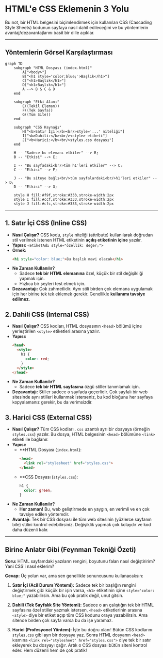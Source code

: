 # HTML'e CSS Eklemenin 3 Yolu

Bu not, bir HTML belgesini biçimlendirmek için kullanılan CSS (Cascading Style Sheets) kodunun sayfaya nasıl dahil edileceğini ve bu yöntemlerin avantaj/dezavantajlarını basit bir dille açıklar.

---

## Yöntemlerin Görsel Karşılaştırması

```mermaid
graph TD
    subgraph "HTML Dosyası (index.html)"
        A["<body>"]
        B["<h1 style='color:blue;'>Başlık</h1>"]
        C["<h1>Başlık</h1>"]
        D["<h1>Başlık</h1>"]
        A --> B & C & D
    end

    subgraph "Etki Alanı"
        E((Tekil Eleman))
        F((Tek Sayfa))
        G((Tüm Site))
    end

    subgraph "CSS Kaynağı"
        H["<b>Satır İçi:</b><br/>style='...' niteliği"]
        I["<b>Dahili:</b><br/><style> etiketi"]
        J["<b>Harici:</b><br/>styles.css dosyası"]
    end

    H -- "Sadece bu elemanı etkiler" --> B;
    B -- "Etkisi" --> E;

    I -- "Bu sayfadaki<br/>tüm h1'leri etkiler" --> C;
    C -- "Etkisi" --> F;

    J -- "Bu siteye bağlı<br/>tüm sayfalardaki<br/>h1'leri etkiler" --> D;
    D -- "Etkisi" --> G;

    style H fill:#f9f,stroke:#333,stroke-width:2px
    style I fill:#ccf,stroke:#333,stroke-width:2px
    style J fill:#cfc,stroke:#333,stroke-width:2px
```

---

## 1. Satır İçi CSS (Inline CSS)

- **Nasıl Çalışır?** CSS kodu, `style` niteliği (attribute) kullanılarak doğrudan stil verilmek istenen HTML etiketinin **açılış etiketinin içine** yazılır.
- **Yapısı:** `<etiketAdı style="özellik: değer;">`
- **Örnek:**
  ```html
  <h1 style="color: blue;">Bu başlık mavi olacak</h1>
  ```
- **Ne Zaman Kullanılır?**
  - Sadece **tek bir HTML elemanına** özel, küçük bir stil değişikliği yapmak için.
  - Hızlıca bir şeyleri test etmek için.
- **Dezavantajı:** Çok zahmetlidir. Aynı stili birden çok elemana uygulamak için her birine tek tek eklemek gerekir. Genellikle **kullanımı tavsiye edilmez**.

## 2. Dahili CSS (Internal CSS)

- **Nasıl Çalışır?** CSS kodları, HTML dosyasının `<head>` bölümü içine yerleştirilen `<style>` etiketleri arasına yazılır.
- **Yapısı:**
  ```html
  <head>
    <style>
      h1 {
        color: red;
      }
    </style>
  </head>
  ```
- **Ne Zaman Kullanılır?**
  - Sadece **tek bir HTML sayfasına** özgü stiller tanımlamak için.
- **Dezavantajı:** Stiller sadece o sayfada geçerlidir. Çok sayfalı bir web sitesinde aynı stilleri kullanmak isterseniz, bu kod bloğunu her sayfaya kopyalamanız gerekir, bu da verimsizdir.

## 3. Harici CSS (External CSS)

- **Nasıl Çalışır?** Tüm CSS kodları `.css` uzantılı ayrı bir dosyaya (örneğin `styles.css`) yazılır. Bu dosya, HTML belgesinin `<head>` bölümüne `<link>` etiketi ile bağlanır.
- **Yapısı:**
  - **HTML Dosyası (`index.html`):
    ```html
    <head>
      <link rel="stylesheet" href="styles.css">
    </head>
    ```
  - **CSS Dosyası (`styles.css`):
    ```css
    h1 {
      color: green;
    }
    ```
- **Ne Zaman Kullanılır?**
  - **Her zaman!** Bu, web geliştirmede en yaygın, en verimli ve en çok tavsiye edilen yöntemdir.
- **Avantajı:** Tek bir CSS dosyası ile tüm web sitesinin (yüzlerce sayfanın bile) stilini kontrol edebilirsiniz. Değişiklik yapmak çok kolaydır ve kod daha düzenli kalır.

---

## Birine Anlatır Gibi (Feynman Tekniği Özeti)

**Soru:** HTML sayfamdaki yazıların rengini, boyutunu falan nasıl değiştiririm? Yani CSS'i nasıl eklerim?

**Cevap:** Üç yolun var, ama sen genellikle sonuncusunu kullanacaksın:

1.  **Satır İçi (Acil Durum Yöntemi):** Sadece tek bir başlığın rengini değiştirmek gibi küçük bir işin varsa, `<h1>` etiketinin içine `style="color: blue;"` yazabilirsin. Ama bu çok pratik değil, unut gitsin.

2.  **Dahili (Tek Sayfalık Site Yöntemi):** Sadece o an çalıştığın tek bir HTML sayfasına özel stiller yazmak istersen, `<head>` etiketlerinin arasına `<style>` diye bir etiket açıp tüm CSS kodunu oraya yazabilirsin. Ama sitende birden çok sayfa varsa bu da işe yaramaz.

3.  **Harici (Profesyonel Yöntem):** İşte bu doğru olanı! Bütün CSS kodlarını `styles.css` gibi ayrı bir dosyaya yaz. Sonra HTML dosyanın `<head>` kısmına `<link rel="stylesheet" href="styles.css">` diye tek bir satır ekleyerek bu dosyayı çağır. Artık o CSS dosyası bütün siteni kontrol eder. Hem düzenli hem de çok pratik!